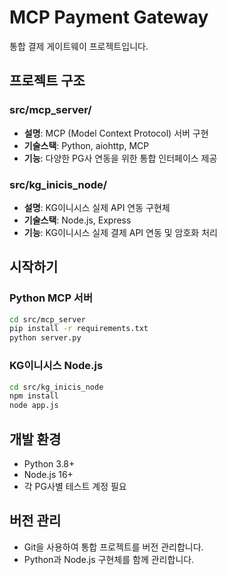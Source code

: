 # MCP Payment Gateway

통합 결제 게이트웨이 프로젝트입니다.

## 프로젝트 구조

### src/mcp_server/
- **설명**: MCP (Model Context Protocol) 서버 구현
- **기술스택**: Python, aiohttp, MCP
- **기능**: 다양한 PG사 연동을 위한 통합 인터페이스 제공

### src/kg_inicis_node/
- **설명**: KG이니시스 실제 API 연동 구현체
- **기술스택**: Node.js, Express
- **기능**: KG이니시스 실제 결제 API 연동 및 암호화 처리

## 시작하기

### Python MCP 서버
```bash
cd src/mcp_server
pip install -r requirements.txt
python server.py
```

### KG이니시스 Node.js
```bash
cd src/kg_inicis_node
npm install
node app.js
```

## 개발 환경

- Python 3.8+
- Node.js 16+
- 각 PG사별 테스트 계정 필요

## 버전 관리

- Git을 사용하여 통합 프로젝트를 버전 관리합니다.
- Python과 Node.js 구현체를 함께 관리합니다.
